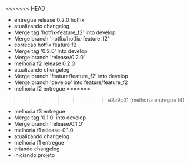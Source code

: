 <<<<<<< HEAD
- entregue release 0.2.0 hotfix
- atualizando changelog
- Merge tag 'hotfix-feature_f2' into develop
- Merge branch 'hotfix/hotfix-feature_f2'
- correcao hotfix feature f2
- Merge tag '0.2.0' into develop
- Merge branch 'release/0.2.0'
- melhoria f2 release 0.2.0
- atualizando chengelog
- Merge branch 'feature/feature_f2' into develop
- Merge branch 'develop' into feature/feature_f2
- melhoria f2 entregue
=======
>>>>>>> e2a9c01 (melhoria entregue f4)
- melhoria f3 entregue
- Merge tag '0.1.0' into develop
- Merge branch 'release/0.1.0'
- melhoria f1 release-0.1.0
- atualizando changelog
- melhoria f1 entregue
- criando changelog
- iniciando projeto
